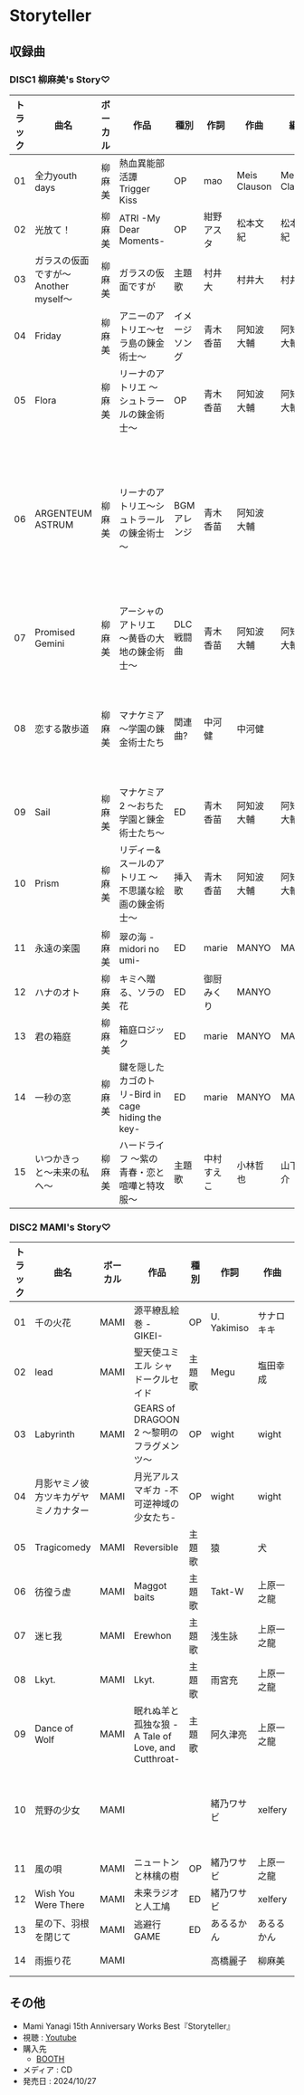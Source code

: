 # Storyteller

## 収録曲

### DISC1 柳麻美's Story♡

| トラック | 曲名 | ボーカル | 作品 | 種別 | 作詞 | 作曲 | 編曲 | その他 | 年 |
|---|---|---|---|---|---|---|---|---|---|
| 01 | 全力youth days | 柳麻美 | 熱血異能部活譚 Trigger Kiss | OP | mao | Meis Clauson | Meis Clauson |  | 2014 |
| 02 | 光放て！ | 柳麻美 | ATRI -My Dear Moments- | OP | 紺野アスタ | 松本文紀 | 松本文紀 |  | 2020 |
| 03 | ガラスの仮面ですが〜Another myself〜 | 柳麻美 | ガラスの仮面ですが | 主題歌 | 村井大 | 村井大 | 村井大 |  | 2013 |
| 04 | Friday | 柳麻美 | アニーのアトリエ〜セラ島の錬金術士〜 | イメージソング | 青木香苗 | 阿知波大輔 | 阿知波大輔 |  | 2009 |
| 05 | Flora | 柳麻美 | リーナのアトリエ 〜シュトラールの錬金術士〜 | OP | 青木香苗 | 阿知波大輔 | 阿知波大輔 |  | 2009 |
| 06 | ARGENTEUM ASTRUM | 柳麻美 | リーナのアトリエ～シュトラールの錬金術士～ | BGMアレンジ | 青木香苗 | 阿知波大輔 |  | アトリエシリーズ・ボーカルコレクション 〜フォルクスリート3〜 収録（BGMのボーカルアレンジ） | 2010 |
| 07 | Promised Gemini | 柳麻美 | アーシャのアトリエ 〜黄昏の大地の錬金術士〜 | DLC戦闘曲 | 青木香苗 | 阿知波大輔 | 阿知波大輔 | ギター：平松俊紀　ベース：Dani | 2012 |
| 08 | 恋する散歩道 | 柳麻美 | マナケミア 〜学園の錬金術士たち | 関連曲? | 中河健 | 中河健 |  | Mana-Khemia Original Vocal Mini Album Condition Red 収録曲 | 2008 |
| 09 | Sail | 柳麻美 | マナケミア2 〜おちた学園と錬金術士たち〜 | ED | 青木香苗 | 阿知波大輔 | 阿知波大輔 |  | 2008 |
| 10 | Prism | 柳麻美 | リディー&スールのアトリエ 〜不思議な絵画の錬金術士〜 | 挿入歌 | 青木香苗 | 阿知波大輔 | 阿知波大輔 |  | 2017 |
| 11 | 永遠の楽園 | 柳麻美 | 翠の海 -midori no umi- | ED | marie | MANYO | MANYO |  | 2011 |
| 12 | ハナのオト | 柳麻美 | キミへ贈る、ソラの花 | ED | 御厨みくり | MANYO |  |  | 2012 |
| 13 | 君の箱庭 | 柳麻美 | 箱庭ロジック | ED | marie | MANYO | MANYO |  | 2014 |
| 14 | 一秒の窓 | 柳麻美 | 鍵を隠したカゴのトリ-Bird in cage hiding the key- | ED | marie | MANYO | MANYO |  | 2020 |
| 15 | いつかきっと〜未来の私へ〜 | 柳麻美 | ハードライフ ～紫の青春・恋と喧嘩と特攻服～ | 主題歌 | 中村すえこ | 小林哲也 | 山下洋介 | 実写映画の主題歌 | 2011 |

### DISC2 MAMI's Story♡

| トラック | 曲名 | ボーカル | 作品 | 種別 | 作詞 | 作曲 | 編曲 | その他 | 年 |
|---|---|---|---|---|---|---|---|---|---|
| 01 | 千の火花 | MAMI | 源平繚乱絵巻 -GIKEI- | OP | U. Yakimiso | サナロキキ | サナロキキ |  | 2021 |
| 02 | lead | MAMI | 聖天使ユミエル シャドークルセイド | 主題歌 | Megu | 塩田幸成 | 塩田幸成 |  | 2009 |
| 03 | Labyrinth | MAMI | GEARS of DRAGOON 2 ～黎明のフラグメンツ～ | OP | wight | wight | wight |  | 2016 |
| 04 | 月影ヤミノ彼方ツキカゲヤミノカナター | MAMI | 月光アルスマギカ -不可逆神域の少女たち- | OP | wight | wight | wight |  | 2015 |
| 05 | Tragicomedy | MAMI | Reversible | 主題歌 | 猿 | 犬 | 犬 |  | 2007 |
| 06 | 彷徨う虚 | MAMI | Maggot baits | 主題歌 | Takt-W | 上原一之龍 | 上原一之龍 |  | 2015 |
| 07 | 迷ヒ我 | MAMI | Erewhon | 主題歌 | 浅生詠 | 上原一之龍 | 上原一之龍 |  | 2018 |
| 08 | Lkyt. | MAMI | Lkyt. | 主題歌 | 雨宮充 | 上原一之龍 | 上原一之龍 |  | 2020 |
| 09 | Dance of Wolf | MAMI | 眠れぬ羊と孤独な狼 -A Tale of Love, and Cutthroat- | 主題歌 | 阿久津亮 | 上原一之龍 | 上原一之龍 |  | 2017 |
| 10 | 荒野の少女 | MAMI |  |  | 緒乃ワサビ | xelfery | xelfery | Laplacian vocal collection vol.01 2016-2018 収録曲 | 2018 |
| 11 | 風の唄 | MAMI | ニュートンと林檎の樹 | OP | 緒乃ワサビ | 上原一之龍 | 上原一之龍 |  | 2017 |
| 12 | Wish You Were There | MAMI | 未来ラジオと人工鳩 | ED | 緒乃ワサビ | xelfery | xelfery |  | 2018 |
| 13 | 星の下、羽根を閉じて | MAMI | 逃避行GAME | ED | あるるかん | あるるかん |  |  | 2013 |
| 14 | 雨振り花 | MAMI |  |  | 高橋麗子 | 柳麻美 |  | 書き下ろし新曲 | 2024 |

## その他

- Mami Yanagi 15th Anniversary Works Best『Storyteller』
- 視聴 : [Youtube](https://www.youtube.com/watch?v=4Rkt-G_JVPs)
- 購入先
    - [BOOTH](https://yanagimami.booth.pm/items/6191753)
- メディア : CD
- 発売日 : 2024/10/27
